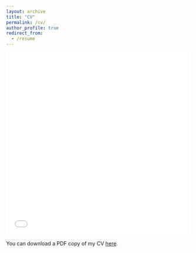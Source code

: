 ```yaml
---
layout: archive
title: "CV"
permalink: /cv/
author_profile: true
redirect_from:
  - /resume
---
```


<iframe src="/files/Preckler-Quisquater_CV_FULL_08102023.pdf" width="100%" height="500" frameborder="no" border="0" marginwidth="0" marginheight="0"></iframe>

You can download a PDF copy of my CV [here](/files/Preckler-Quisquater_CVFULL_04302022.pdf).
